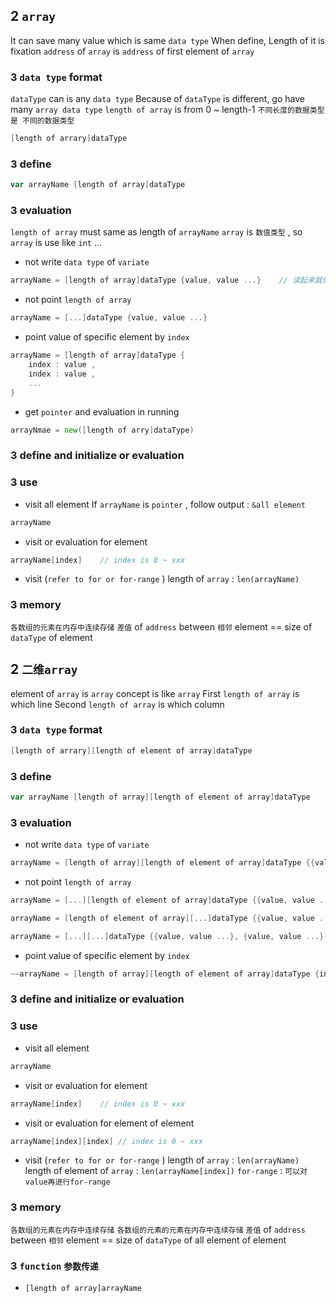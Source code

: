 ## 2 `array`
It can save many value which is same `data type` 
When define, Length of it is fixation
`address` of `array` is `address` of first element of `array` 


### 3  `data type` format
`dataType` can is any `data type` 
Because of `dataType` is different, go have many `array data type` 
`length of array` is from 0 ~ length-1
`不同长度的数据类型是 不同的数据类型` 
```go
[length of arrary]dataType
```


### 3  define
```go
var arrayName [length of array]dataType	
```


### 3  evaluation
`length of array` must same as length of `arrayName`
`array` is `数值类型` , so `array` is use like `int` ...

* not write `data type` of `variate` 
```go
arrayName = [length of array]dataType {value, value ...}	// 读起来就像： 多少个 dataType 值分别是
```

* not point `length of array` 
```go
arrayName = [...]dataType {value, value ...}
```

* point value of specific element by `index` 
```go
arrayName = [length of array]dataType {
	index : value ,
	index : value ,
	...
}
```

* get `pointer` and evaluation in running
```go
arrayNmae = new([length of arry]dataType)
```



### 3  define and    initialize or evaluation


### 3  use

* visit all element
If `arrayName` is `pointer` , follow output : `&all element` 
```go
arrayName
```

* visit or evaluation for element
```go
arrayName[index]	// index is 0 ~ xxx
```

* visit (`refer to for or for-range` )
length of `array` : `len(arrayName)` 

### 3  memory
`各数组的元素在内存中连续存储` 
`差值` of `address` between `相邻` element   ==   size of `dataType` of element







## 2 `二维array` 
element of `array` is `array` 
concept is like `array` 
First `length of array` is which line
Second `length of array` is which column

### 3  `data type` format
```go
[length of arrary][length of element of array]dataType
```


### 3  define
```go
var arrayName [length of array][length of element of array]dataType	
```

### 3  evaluation
* not write `data type` of `variate` 
```go
arrayName = [length of array][length of element of array]dataType {{value, value ...}, {value, value ...} ...}
```

* not point `length of array` 
```go
arrayName = [...][length of element of array]dataType {{value, value ...}, {value, value ...} ...}
```
```go
arrayName = [length of element of array][...]dataType {{value, value ...}, {value, value ...} ...}
```
```go
arrayName = [...][...]dataType {{value, value ...}, {value, value ...} ...}
```

* point value of specific element by `index` 
```go
~~arrayName = [length of array][length of element of array]dataType {index:{index:value, index:value ...}, index:{index:value, index:value ...} ...}~~
```


### 3  define and    initialize or evaluation


### 3  use
* visit all element
```go
arrayName
```

* visit or evaluation for element
```go
arrayName[index]	// index is 0 ~ xxx
```

* visit or evaluation for element of element
```go
arrayName[index][index]	// index is 0 ~ xxx
```

* visit (`refer to for or for-range` )
length of `array` : `len(arrayName)` 
length of element of `array` : `len(arrayName[index])` 
`for-range` : `可以对value再进行for-range` 


### 3  memory
`各数组的元素在内存中连续存储` 
`各数组的元素的元素在内存中连续存储` 
`差值` of `address` between `相邻` element   ==   size of `dataType` of all element of element


### 3  `function` `参数传递` 
* `[length of array]arrayName` 

